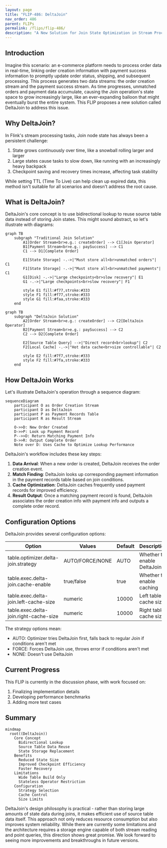 ```yaml
---
layout: page
title: "FLIP-486: DeltaJoin"
nav_order: 486
parent: FLIPs
permalink: /flips/flip-486/
description: "A New Solution for Join State Optimization in Stream Processing"
---
```


## Introduction

Imagine this scenario: an e-commerce platform needs to process order data in real-time, linking order creation information with payment success information to promptly update order status, shipping, and subsequent processing. This process generates two data streams: the order creation stream and the payment success stream. As time progresses, unmatched orders and payment data accumulate, causing the Join operation's state space to grow increasingly large, like an ever-expanding balloon that might eventually burst the entire system. This FLIP proposes a new solution called DeltaJoin to address this issue.

## Why DeltaJoin?

In Flink's stream processing tasks, Join node state has always been a persistent challenge:

1. State grows continuously over time, like a snowball rolling larger and larger
2. Large states cause tasks to slow down, like running with an increasingly heavy backpack
3. Checkpoint saving and recovery times increase, affecting task stability

While setting TTL (Time To Live) can help clean up expired data, this method isn't suitable for all scenarios and doesn't address the root cause.

## What is DeltaJoin?

DeltaJoin's core concept is to use bidirectional lookup to reuse source table data instead of storing Join states. This might sound abstract, so let's illustrate with diagrams:

```mermaid
graph TB
    subgraph "Traditional Join Solution"
        A1[Order Stream<br>e.g.: createOrder] --> C1[Join Operator]
        B1[Payment Stream<br>e.g.: paySuccess] --> C1
        C1 --> D1[Complete Order]
        
        E1[State Storage] -.->|"Must store all<br>unmatched orders"| C1
        F1[State Storage] -.->|"Must store all<br>unmatched payments"| C1
        G1[Disk] -.->|"Large checkpoints<br>slow recovery"| E1
        G1 -.->|"Large checkpoints<br>slow recovery"| F1
        
        style E1 fill:#f77,stroke:#333
        style F1 fill:#f77,stroke:#333
        style G1 fill:#faa,stroke:#333
    end
```

```mermaid
graph TB
    subgraph "DeltaJoin Solution"
        A2[Order Stream<br>e.g.: createOrder] --> C2[DeltaJoin Operator]
        B2[Payment Stream<br>e.g.: paySuccess] --> C2
        C2 --> D2[Complete Order]
        
        E2[Source Table Query] -->|"Direct record<br>lookup"| C2
        F2[Local Cache] -.->|"Hot data cache<br>size controllable"| C2
        
        style E2 fill:#7f7,stroke:#333
        style F2 fill:#7fa,stroke:#333
    end
```

## How DeltaJoin Works

Let's illustrate DeltaJoin's operation through a sequence diagram:

```mermaid
sequenceDiagram
    participant O as Order Creation Stream
    participant D as DeltaJoin
    participant P as Payment Records Table
    participant R as Result Stream

    O->>D: New Order Created
    D->>P: Look up Payment Record
    P-->>D: Return Matching Payment Info
    D->>R: Output Complete Order
    Note over D: Uses Cache to Optimize Lookup Performance
```

DeltaJoin's workflow includes these key steps:

1. **Data Arrival**: When a new order is created, DeltaJoin receives the order creation event.
2. **Match Finding**: DeltaJoin looks up corresponding payment information in the payment records table based on join conditions.
3. **Cache Optimization**: DeltaJoin caches frequently used payment records for improved efficiency.
4. **Result Output**: Once a matching payment record is found, DeltaJoin associates the order creation info with payment info and outputs a complete order record.

## Configuration Options

DeltaJoin provides several configuration options:

| Option | Values | Default | Description |
|--------|---------|---------|-------------|
| table.optimizer.delta-join.strategy | AUTO/FORCE/NONE | AUTO | Whether to enable DeltaJoin |
| table.exec.delta-join.cache-enable | true/false | true | Whether to enable caching |
| table.exec.delta-join.left-cache-size | numeric | 10000 | Left table cache size |
| table.exec.delta-join.right-cache-size | numeric | 10000 | Right table cache size |

The strategy options mean:
- AUTO: Optimizer tries DeltaJoin first, falls back to regular Join if conditions aren't met
- FORCE: Forces DeltaJoin use, throws error if conditions aren't met
- NONE: Doesn't use DeltaJoin

## Current Progress

This FLIP is currently in the discussion phase, with work focused on:
1. Finalizing implementation details
2. Developing performance benchmarks
3. Adding more test cases

## Summary

```mermaid
mindmap
  root((DeltaJoin))
    Core Concept
      Bidirectional Lookup
      Source Table Data Reuse
      State Storage Replacement
    Benefits
      Reduced State Size
      Improved Checkpoint Efficiency
      Faster Recovery
    Limitations
      Wide Table Build Only
      Stateless Operator Restriction
    Configuration
      Strategy Selection
      Cache Control
      Size Limits
```

DeltaJoin's design philosophy is practical - rather than storing large amounts of state data during joins, it makes efficient use of source table data itself. This approach not only reduces resource consumption but also improves system reliability. While there are currently some limitations and the architecture requires a storage engine capable of both stream reading and point queries, this direction shows great promise. We look forward to seeing more improvements and breakthroughs in future versions.
